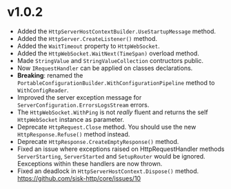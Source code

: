 # v1.0.2

- Added the `HttpServerHostContextBuilder.UseStartupMessage` method.
- Added the `HttpServer.CreateListener()` method.
- Added the `WaitTimeout` property to `HttpWebSocket`.
- Added the `HttpWebSocket.WaitNext(TimeSpan)` overload method.
- Made `StringValue` and `StringValueCollection` contructors public.
- Now `IRequestHandler` can be applied on classes declarations.
- **Breaking**: renamed the `PortableConfigurationBuilder.WithConfigurationPipeline` method to `WithConfigReader`.
- Improved the server exception message for `ServerConfiguration.ErrorsLogsStream` errors.
- The `HttpWebSocket.WithPing` is not *really* fluent and returns the self `HttpWebSocket` instance as parameter.
- Deprecate `HttpRequest.Close` method. You should use the new `HttpResponse.Refuse()` method instead.
- Deprecate `HttpResponse.CreateEmptyResponse()` method.
- Fixed an issue where exceptions raised on HttpRequestHandler methods `ServerStarting`, `ServerStarted` and `SetupRouter` would be ignored. Eexceptions within these handlers are now thrown.
- Fixed an deadlock in `HttpServerHostContext.Dispose()` method. https://github.com/sisk-http/core/issues/10